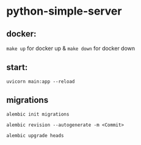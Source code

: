 # python-simple-server

## docker:

`make up` for docker up & `make down` for docker down

## start:

`uvicorn main:app --reload`

## migrations

`alembic init migrations`

`alembic revision --autogenerate -m <Commit>`

`alembic upgrade heads`
